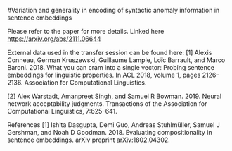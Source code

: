 #Variation and generality in encoding of syntactic anomaly information in sentence embeddings

Please refer to the paper for more details. Linked here https://arxiv.org/abs/2111.06644

External data used in the transfer session can be found here:
[1] Alexis Conneau, German Kruszewski, Guillaume Lample, Loïc Barrault, and Marco Baroni. 2018. What you can cram into a single vector: Probing sentence embeddings for linguistic properties. In ACL 2018, volume 1, pages 2126–2136. Association for Computational Linguistics.

[2] Alex Warstadt, Amanpreet Singh, and Samuel R Bowman. 2019. Neural network acceptability judgments. Transactions of the Association for Computational Linguistics, 7:625–641.

References
[1] Ishita Dasgupta, Demi Guo, Andreas Stuhlmüller, Samuel J Gershman, and Noah D Goodman. 2018. Evaluating compositionality in sentence embeddings. arXiv preprint arXiv:1802.04302.


